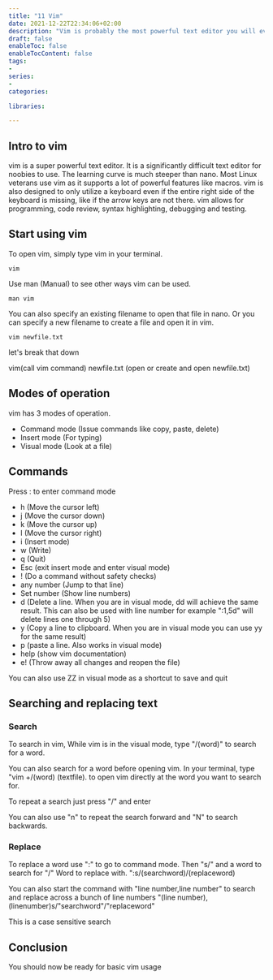 ```yaml
---
title: "11 Vim"
date: 2021-12-22T22:34:06+02:00
description: "Vim is probably the most powerful text editor you will ever learn"
draft: false
enableToc: false
enableTocContent: false
tags:
-
series:
-
categories:

libraries:

---
```


## Intro to vim

vim is a super powerful text editor. It is a significantly difficult text editor for noobies to use.
The learning curve is much steeper than nano.
Most Linux veterans use vim as it supports a lot of powerful features like macros.
vim is also designed to only utilize a keyboard even if the entire right side of the keyboard is missing, like if the arrow keys are not there.
vim allows for programming, code review, syntax highlighting, debugging and testing.

## Start using vim

To open vim, simply type vim in your terminal.

```
vim
```

Use man (Manual) to see other ways vim can be used.

```
man vim
```

You can also specify an existing filename to open that file in nano. Or you can specify a new filename to create a file and open it in vim.

```
vim newfile.txt
```
let's break that down

vim(call vim command) newfile.txt (open or create and open newfile.txt)

## Modes of operation

vim has 3 modes of operation.

* Command mode (Issue commands like copy, paste, delete)
* Insert mode (For typing)
* Visual mode (Look at a file)

## Commands

Press : to enter command mode

* h (Move the cursor left)
* j (Move the cursor down)
* k (Move the cursor up)
* l (Move the cursor right)
* i (Insert mode)
* w (Write)
* q (Quit)
* Esc (exit insert mode and enter visual mode)
* ! (Do a command without safety checks)
* any number (Jump to that line)
* Set number (Show line numbers)
* d (Delete a line. When you are in visual mode, dd will achieve the same result. This can also be used   with line number for example ":1,5d" will delete lines one through 5)
* y (Copy a line to clipboard. When you are in visual mode you can use yy for the same result)
* p (paste a line. Also works in visual mode)
* help (show vim documentation)
* e! (Throw away all changes and reopen the file)

You can also use ZZ in visual mode as a shortcut to save and quit

## Searching and replacing text

### Search

To search in vim, While vim is in the visual mode, type "/(word)" to search for a word.

You can also search for a word before opening vim. In your terminal, type "vim +/(word) (textfile). to open vim directly at the word you want to search for.

To repeat a search just press "/" and enter

You can also use "n" to repeat the search forward and "N" to search  backwards.

### Replace

To replace a word use ":" to go to command mode. Then  "s/" and a word to search for "/" Word to replace with. ":s/(searchword)/(replaceword)

You can also start the command with "line number,line number" to search and replace across a bunch of line numbers "(line number),(linenumber)s/"searchword"/"replaceword"

This is a case sensitive search



## Conclusion

You should now be ready for basic vim usage